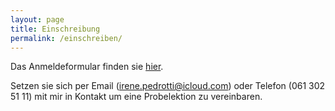 ```yaml
---
layout: page
title: Einschreibung
permalink: /einschreiben/
---
```


Das Anmeldeformular finden sie [hier](/assets/AnmeldeFormular.pdf).

Setzen sie sich per Email (irene.pedrotti@icloud.com) oder Telefon (061 302 51 11) mit mir in Kontakt um eine Probelektion zu vereinbaren.
